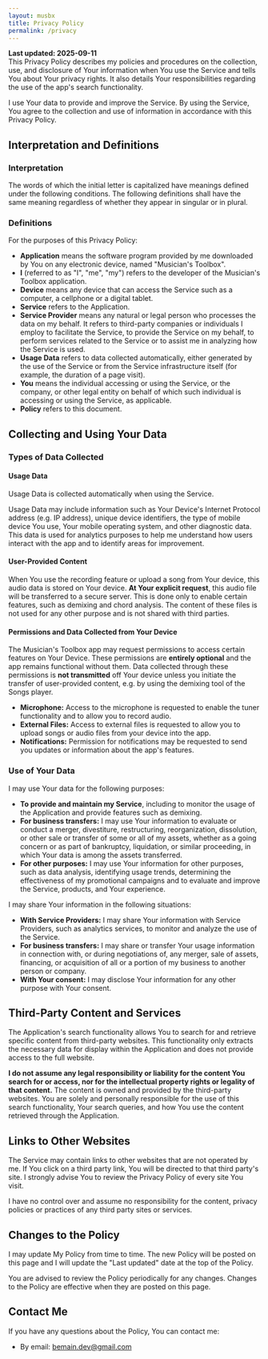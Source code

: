 ```yaml
---
layout: musbx
title: Privacy Policy
permalink: /privacy
---
```


**Last updated: 2025-09-11**  
This Privacy Policy describes my policies and procedures on the collection, use, and disclosure of Your information when You use the Service and tells You about Your privacy rights. It also details Your responsibilities regarding the use of the app's search functionality.

I use Your data to provide and improve the Service. By using the Service, You agree to the collection and use of information in accordance with this Privacy Policy.

## Interpretation and Definitions

### Interpretation

The words of which the initial letter is capitalized have meanings defined under the following conditions. The following definitions shall have the same meaning regardless of whether they appear in singular or in plural.

### Definitions

For the purposes of this Privacy Policy:

* **Application** means the software program provided by me downloaded by You on any electronic device, named "Musician's Toolbox".  
* **I** (referred to as "I", "me", "my") refers to the developer of the Musician's Toolbox application.  
* **Device** means any device that can access the Service such as a computer, a cellphone or a digital tablet.  
* **Service** refers to the Application.  
* **Service Provider** means any natural or legal person who processes the data on my behalf. It refers to third-party companies or individuals I employ to facilitate the Service, to provide the Service on my behalf, to perform services related to the Service or to assist me in analyzing how the Service is used.  
* **Usage Data** refers to data collected automatically, either generated by the use of the Service or from the Service infrastructure itself (for example, the duration of a page visit).  
* **You** means the individual accessing or using the Service, or the company, or other legal entity on behalf of which such individual is accessing or using the Service, as applicable.
* **Policy** refers to this document.

## Collecting and Using Your Data

### Types of Data Collected

#### Usage Data

Usage Data is collected automatically when using the Service.  

Usage Data may include information such as Your Device's Internet Protocol address (e.g. IP address), unique device identifiers, the type of mobile device You use, Your mobile operating system, and other diagnostic data. This data is used for analytics purposes to help me understand how users interact with the app and to identify areas for improvement.

#### User-Provided Content

When You use the recording feature or upload a song from Your device, this audio data is stored on Your device. **At Your explicit request**, this audio file will be transferred to a secure server. This is done only to enable certain features, such as demixing and chord analysis. The content of these files is not used for any other purpose and is not shared with third parties.

#### Permissions and Data Collected from Your Device

The Musician's Toolbox app may request permissions to access certain features on Your Device. These permissions are **entirely optional** and the app remains functional without them. Data collected through these permissions is **not transmitted** off Your device unless you initiate the transfer of user-provided content, e.g. by using the demixing tool of the Songs player.

* **Microphone:** Access to the microphone is requested to enable the tuner functionality and to allow you to record audio.  
* **External Files:** Access to external files is requested to allow you to upload songs or audio files from your device into the app.  
* **Notifications:** Permission for notifications may be requested to send you updates or information about the app's features.

### Use of Your Data

I may use Your data for the following purposes:

* **To provide and maintain my Service**, including to monitor the usage of the Application and provide features such as demixing.  
* **For business transfers:** I may use Your information to evaluate or conduct a merger, divestiture, restructuring, reorganization, dissolution, or other sale or transfer of some or all of my assets, whether as a going concern or as part of bankruptcy, liquidation, or similar proceeding, in which Your data is among the assets transferred.  
* **For other purposes:** I may use Your information for other purposes, such as data analysis, identifying usage trends, determining the effectiveness of my promotional campaigns and to evaluate and improve the Service, products, and Your experience.

I may share Your information in the following situations:

* **With Service Providers:** I may share Your information with Service Providers, such as analytics services, to monitor and analyze the use of the Service.  
* **For business transfers:** I may share or transfer Your usage information in connection with, or during negotiations of, any merger, sale of assets, financing, or acquisition of all or a portion of my business to another person or company.  
* **With Your consent:** I may disclose Your information for any other purpose with Your consent.

## Third-Party Content and Services

The Application's search functionality allows You to search for and retrieve specific content from third-party websites. This functionality only extracts the necessary data for display within the Application and does not provide access to the full website.

**I do not assume any legal responsibility or liability for the content You search for or access, nor for the intellectual property rights or legality of that content.** The content is owned and provided by the third-party websites. You are solely and personally responsible for the use of this search functionality, Your search queries, and how You use the content retrieved through the Application.

## Links to Other Websites

The Service may contain links to other websites that are not operated by me. If You click on a third party link, You will be directed to that third party's site. I strongly advise You to review the Privacy Policy of every site You visit.  

I have no control over and assume no responsibility for the content, privacy policies or practices of any third party sites or services.

## Changes to the Policy

I may update My Policy from time to time. The new Policy will be posted on this page and I will update the "Last updated" date at the top of the Policy.

You are advised to review the Policy periodically for any changes. Changes to the Policy are effective when they are posted on this page.

## Contact Me

If you have any questions about the Policy, You can contact me:

* By email: [bemain.dev@gmail.com](mailto:bemain.dev@gmail.com)